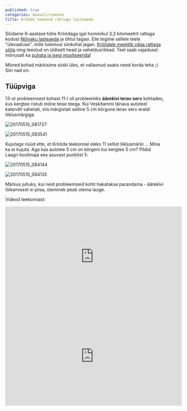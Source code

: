 ```yaml
---
published: true
categories: omavalitsemine
title: Krõõda teekond rattaga lasteaeda
---
```


Sõidame 6-aastase tütre Krõõdaga igal hommikul 3,3 kilomeetrit rattaga kodust [Nõlvaku lasteaeda](http://www.nolvakulasteaed.ee/) ja õhtul tagasi. Eile tegime sellele teele "ülevaatuse", mille tulemusi siinkohal jagan. [Krõõdale meeldib väga rattaga sõita](https://youtu.be/rF5ttnIyJrk?t=3m5s) ning teeolud on üldiselt head ja vaheldusrikkad. Teel saab vajadusel mõnusalt ka [puhata ja isegi musitseerida](https://youtu.be/SxVOc4NfIFg?t=2m43s)!

Mõned kohad märkisime siiski üles, et vallaonud saaks need korda teha ;) Siin nad on:

<script src="https://gist.github.com/tormi/74334dde3158a9ccd06bc27404d08f84.js"></script>

## Tüüpviga

13-st probleemsest kohast 11-l oli probleemiks **äärekivi terav serv** kohtades, kus kergtee ristub mõne teise teega. Kui Veskitammi tänava autoteel katendit vahetati, siis märgistati selline 5 cm kõrgune terav serv eraldi liiklusmärgiga.

![20170515_081727](https://cloud.githubusercontent.com/assets/146800/26518103/6d417874-42b1-11e7-99cf-9958a7bd795e.jpg)

![20170515_083541](https://cloud.githubusercontent.com/assets/146800/26518119/e7db632e-42b1-11e7-83cd-0accc5b10a4d.jpg)

Kujutage nüüd ette, et Krõõda teekonnal oleks 11 sellist liiklusmärki ... Mina ka ei kujuta. Aga kas autotee 5 cm on kõrgem kui kergtee 5 cm? Pildid Laagri koolimaja ees asuvast punktist 5:

![20170515_084144](https://cloud.githubusercontent.com/assets/146800/26518128/396b6b4e-42b2-11e7-930b-78bcef373228.jpg)

![20170515_084135](https://cloud.githubusercontent.com/assets/146800/26518132/45b8dd78-42b2-11e7-8b3f-d4013e43ebdc.jpg)

Märkus juhuks, kui neid probleemseid kohti hakatakse parandama - äärekivi lõikamisest ei piisa, üleminek peab olema lauge.

Videod teekonnast:

<iframe width="560" height="315" src="https://www.youtube.com/embed/SxVOc4NfIFg?list=PLXD3MdP3HjILUaF--gAVKuCiqDFQa0pOc" frameborder="0" allowfullscreen></iframe>

<iframe width="560" height="315" src="https://www.youtube.com/embed/rF5ttnIyJrk?list=PLXD3MdP3HjILUaF--gAVKuCiqDFQa0pOc" frameborder="0" allowfullscreen></iframe>

